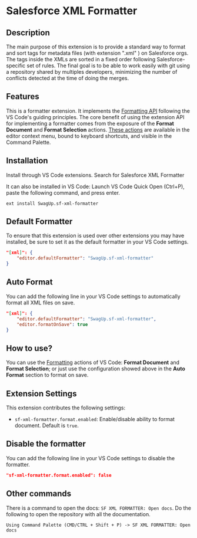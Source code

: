 # Salesforce XML Formatter

## Description

The main purpose of this extension is to provide a standard way to format and sort tags for metadata files (with extension ".xml" ) on Salesforce orgs. The tags inside the XMLs are sorted in a fixed order following Salesforce-specific set of rules. The final goal is to be able to work easily with git using a repository shared by multiples developers, minimizing the number of conflicts detected at the time of doing the merges.

## Features

This is a formatter extension. It implements the [Formatting API](https://code.visualstudio.com/blogs/2016/11/15/formatters-best-practices#_the-formatting-api) following the VS Code's guiding principles.
The core benefit of using the extension API for implementing a formatter comes from the exposure of the **Format Document** and **Format Selection** actions. [These actions](<(https://code.visualstudio.com/docs/editor/codebasics#_formatting)>) are available in the editor context menu, bound to keyboard shortcuts, and visible in the Command Palette.

## Installation

Install through VS Code extensions. Search for Salesforce XML Formatter

It can also be installed in VS Code: Launch VS Code Quick Open (Ctrl+P), paste the following command, and press enter.

```
ext install SwagUp.sf-xml-formatter
```

## Default Formatter

To ensure that this extension is used over other extensions you may have installed, be sure to set it as the default formatter in your VS Code settings.

```json
"[xml]": {
    "editor.defaultFormatter": "SwagUp.sf-xml-formatter"
}
```

## Auto Format

You can add the following line in your VS Code settings to automatically format all XML files on save.

```json
"[xml]": {
    "editor.defaultFormatter": "SwagUp.sf-xml-formatter",
    "editor.formatOnSave": true
}
```

## How to use?

You can use the [Formatting](https://code.visualstudio.com/docs/editor/codebasics#_formatting) actions of VS Code: **Format Document** and **Format Selection**; or just use the configuration showed above in the **Auto Format** section to format on save.

## Extension Settings

This extension contributes the following settings:

- `sf-xml-formatter.format.enabled`: Enable/disable ability to format document. Default is `true`.

## Disable the formatter

You can add the following line in your VS Code settings to disable the formatter.

```json
"sf-xml-formatter.format.enabled": false
```

## Other commands

There is a command to open the docs:
`SF XML FORMATTER: Open docs`. Do the following to open the repository with all the documentation.

```
Using Command Palette (CMD/CTRL + Shift + P) -> SF XML FORMATTER: Open docs
```
